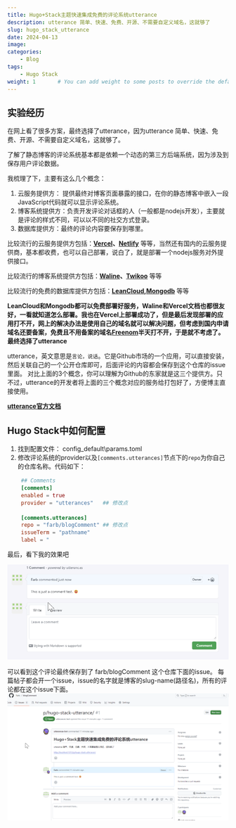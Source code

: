 ```yaml
---
title: Hugo+Stack主题快速集成免费的评论系统utterance
description: utterance 简单、快速、免费、开源、不需要自定义域名，这就够了
slug: hugo_stack_utterance
date: 2024-04-13 
image: 
categories:
    - Blog
tags:
    - Hugo Stack
weight: 1       # You can add weight to some posts to override the default sorting (date descending)
---
```


## 实验经历

在网上看了很多方案，最终选择了utterance，因为utterance 简单、快速、免费、开源、不需要自定义域名，这就够了。

了解了静态博客的评论系统基本都是依赖一个动态的第三方后端系统，因为涉及到保存用户评论数据。

我梳理了下，主要有这么几个概念：
1. 云服务提供方： 提供最终对博客页面暴露的接口，在你的静态博客中嵌入一段JavaScript代码就可以显示评论系统。
2. 博客系统提供方：负责开发评论对话框的人（一般都是nodejs开发），主要就是评论的样式不同，可以以不同的社交方式登录。
3. 数据库提供方：最终的评论内容要保存到哪里。

比较流行的云服务提供方包括：**[Vercel](https://vercel.com/)、[Netlify](https://app.netlify.com/)** 等等，当然还有国内的云服务提供商，基本都收费，也可以自己部署，说白了，就是部署一个nodejs服务对外提供接口。

比较流行的博客系统提供方包括：**[Waline](https://waline.js.org/)、[Twikoo](https://twikoo.js.org/)** 等等

比较流行的免费的数据库提供方包括：**[LeanCloud](https://leancloud.app/),[Mongodb](https://mongodb.com)** 等等

**LeanCloud和Mongodb都可以免费部署好服务，Waline和Vercel文档也都很友好，一看就知道怎么部署。我也在Vercel上部署成功了，但是最后发现部署的应用打不开，网上的解决办法是使用自己的域名就可以解决问题，但考虑到国内申请域名还要备案，免费且不用备案的域名[Freenom](https://www.freenom.com/)半天打不开，于是就不考虑了。最终选择了utterance**

utterance，英文意思是`言论，说话`。它是Github市场的一个应用，可以直接安装，然后关联自己的一个公开仓库即可，后面评论的内容都会保存到这个仓库的issue里面。
对比上面的3个概念，你可以理解为Github的东家就是这三个提供方。只不过，utterance的开发者将上面的三个概念对应的服务给打包好了，方便博主直接使用。

**[utterance官方文档](https://utteranc.es/)**


## Hugo Stack中如何配置
1. 找到配置文件： config\_default\params.toml
2. 修改评论系统的provider以及`[comments.utterances]`节点下的`repo`为你自己的仓库名称。代码如下：
   ``` toml
    ## Comments
    [comments]
    enabled = true
    provider = "utterances"   ## 修改点

    [comments.utterances]
    repo = "farb/blogComment" ## 修改点
    issueTerm = "pathname"
    label = "
   ```

最后，看下我的效果吧

![](utterance_comment_test.png)


可以看到这个评论最终保存到了 farb/blogComment 这个仓库下面的issue。
每篇帖子都会开一个issue，issue的名字就是博客的slug-name(路径名)，所有的评论都在这个issue下面。
![](comment_storage.png)